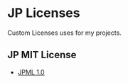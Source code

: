 # JP Licenses

Custom Licenses uses for my projects.

## JP MIT License
- [JPML 1.0](JPML/JPML_1.0.md)
